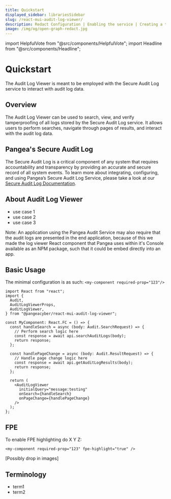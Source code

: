```yaml
---
title: Quickstart
displayed_sidebar: librariesSidebar
slug: /react-mui-audit-log-viewer/
description: Redact Configuration | Enabling the service | Creating a token for the service | Enable Redact rules | Add secure Audit Log integration
image: /img/og/open-graph-redact.jpg
---
```


import HelpfulVote from "@src/components/HelpfulVote";
import Headline from "@src/components/Headline";

# Quickstart

<Headline>
  The Audit Log Viewer is meant to be employed with the Secure Audit Log service
  to interact with audit log data.
</Headline>

## Overview

The Audit Log Viewer can be used to search, view, and verify tamperproofing of all logs stored by the Secure Audit Log service. It allows users to perform searches, navigate through pages of results, and interact with the audit log data.

## Pangea's Secure Audit Log

The Secure Audit Log is a critical component of any system that requires accountability and transparency by providing an accurate and secure record of all system events. To learn more about integrating, configuring, and using Pangea’s Secure Audit Log Service, please take a look at our [Secure Audit Log Documentation](https://pangea.cloud/docs/audit).

## About Audit Log Viewer

- use case 1
- use case 2
- use case 3

Note: An application using the Pangea Audit Service may also require that the audit logs are presented in the end application, because of this we made the log viewer React component that Pangea uses within it's Console available as an NPM package, such that it could be embed directly into an app.

## Basic Usage

The minimal configuration is as such:
`<my-component required-prop="123"/>`

```
import React from "react";
import {
  Audit,
  AuditLogViewerProps,
  AuditLogViewer,
} from "@pangeacyber/react-mui-audit-log-viewer";

const MyComponent: React.FC = () => {
  const handleSearch = async (body: Audit.SearchRequest) => {
    // Perform search logic here
    const response = await api.searchAuditLogs(body);
    return response;
  };

  const handlePageChange = async (body: Audit.ResultRequest) => {
    // Handle page change logic here
    const response = await api.getAuditLogResults(body);
    return response;
  };

  return (
    <AuditLogViewer
      initialQuery="message:testing"
      onSearch={handleSearch}
      onPageChange={handlePageChange}
    />
  );
};
```

## FPE

To enable FPE highlighting do X Y Z:

`<my-component required-prop="123" fpe-highlight="true" />`

[Possibly drop in images]

## Terminology

- term1
- term2

<HelpfulVote voteId="audit-log-viewer/index" />
